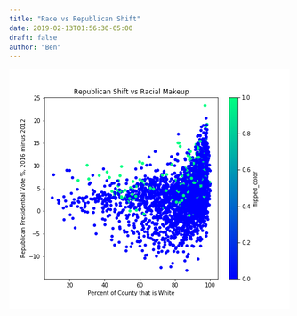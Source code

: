 ```yaml
---
title: "Race vs Republican Shift"
date: 2019-02-13T01:56:30-05:00
draft: false
author: "Ben"
---
```


![Example image](/race_scatter.png)
